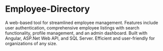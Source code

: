 # Employee-Directory
A web-based tool for streamlined employee management. Features include user authentication, comprehensive employee listings with search functionality, profile management, and an admin dashboard. Built with Angular, ASP.Net Web API, and SQL Server. Efficient and user-friendly for organizations of any size.
